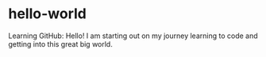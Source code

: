 # hello-world
Learning GitHub:
Hello! I am starting out on my journey learning to code and getting into this great big world.
